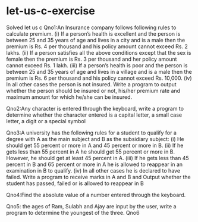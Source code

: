 # let-us-c-exercise
Solved let us c
Qno1:An Insurance company follows following rules to calculate premium. 
(i) If a person’s health is excellent and the person is between 25 and 35 years of age and lives in a city and is a male then the premium is Rs. 4 per 
thousand and his policy amount cannot exceed Rs. 2 lakhs. 
(ii) If a person satisfies all the above conditions except that the sex is female then the premium is Rs. 3 per thousand and her policy amount cannot exceed Rs. 1 lakh.
(iii) If a person’s health is poor and the person is between 25 and 35 years of age and lives in a village and 
is a male then the premium is Rs. 6 per thousand and his policy cannot exceed Rs. 10,000. 
(iv) In all other cases the person is not insured. 
Write a program to output whether the person should be insured or not, his/her 
premium rate and maximum amount for which he/she can be insured.

Qno2:Any character is entered through the keyboard, write a program to determine whether the character entered is 
a capital letter, a small case letter, a digit or a special symbol

Qno3:A university has the following rules for a student to qualify for a degree with A as the main subject and B 
as the subsidiary subject: 
(i) He should get 55 percent or more in A and 45 percent or more in B. 
(ii) If he gets less than 55 percent in A he should get 55 percent or more in B. However, he should get at least 
45 percent in A. 
(iii) If he gets less than 45 percent in B and 65 percent or more in A he is allowed to 
reappear in an examination in B to qualify. 
(iv) In all other cases he is declared to have failed. Write a 
program to receive marks in A and B and Output whether the student has passed, failed or is allowed to reappear in B

Qno4:Find the absolute value of a number entered through the keyboard. 

Qno5: the ages of Ram, Sulabh and Ajay are input by the user, write a program to determine the youngest of the three.
Qno6
